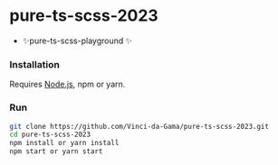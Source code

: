 # pure-ts-scss-2023

- ✨pure-ts-scss-playground ✨

### Installation

Requires [Node.js](https://nodejs.org/), npm or yarn.

### Run

```sh
git clone https://github.com/Vinci-da-Gama/pure-ts-scss-2023.git
cd pure-ts-scss-2023
npm install or yarn install
npm start or yarn start
```
